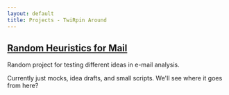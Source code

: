 ```yaml
---
layout: default
title: Projects - TwiRpin Around
---
```


## [Random Heuristics for Mail](https://github.com/twirp/rhm)

Random project for testing different ideas in e-mail analysis.

Currently just mocks, idea drafts, and small scripts. We'll see where it goes from here?
